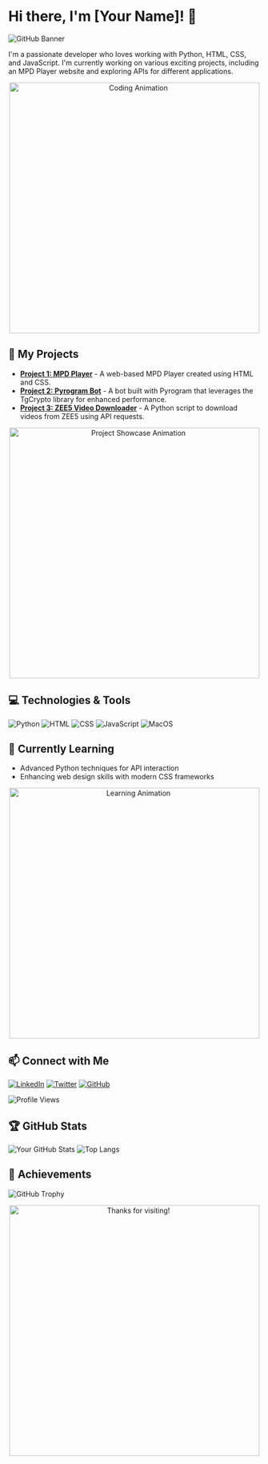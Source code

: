 # Hi there, I'm [Your Name]! 👋

![GitHub Banner](https://your-image-link.com/banner.gif)

I'm a passionate developer who loves working with Python, HTML, CSS, and JavaScript. I'm currently working on various exciting projects, including an MPD Player website and exploring APIs for different applications.

<div align="center">
  <img src="https://your-image-link.com/coding.gif" alt="Coding Animation" width="500"/>
</div>

## 🚀 My Projects

- **[Project 1: MPD Player](https://github.com/yourusername/project1)** - A web-based MPD Player created using HTML and CSS.
- **[Project 2: Pyrogram Bot](https://github.com/yourusername/project2)** - A bot built with Pyrogram that leverages the TgCrypto library for enhanced performance.
- **[Project 3: ZEE5 Video Downloader](https://github.com/yourusername/project3)** - A Python script to download videos from ZEE5 using API requests.

<div align="center">
  <img src="https://your-image-link.com/project_showcase.gif" alt="Project Showcase Animation" width="500"/>
</div>

## 💻 Technologies & Tools

![Python](https://img.shields.io/badge/Python-3776AB?style=for-the-badge&logo=python&logoColor=white)
![HTML](https://img.shields.io/badge/HTML5-E34F26?style=for-the-badge&logo=html5&logoColor=white)
![CSS](https://img.shields.io/badge/CSS3-1572B6?style=for-the-badge&logo=css3&logoColor=white)
![JavaScript](https://img.shields.io/badge/JavaScript-F7DF1E?style=for-the-badge&logo=javascript&logoColor=black)
![MacOS](https://img.shields.io/badge/macOS-000000?style=for-the-badge&logo=apple&logoColor=white)

## 🌱 Currently Learning

- Advanced Python techniques for API interaction
- Enhancing web design skills with modern CSS frameworks

<div align="center">
  <img src="https://your-image-link.com/learning.gif" alt="Learning Animation" width="500"/>
</div>

## 📫 Connect with Me

[![LinkedIn](https://img.shields.io/badge/LinkedIn-0077B5?style=for-the-badge&logo=linkedin&logoColor=white)](https://linkedin.com/in/yourusername)
[![Twitter](https://img.shields.io/badge/Twitter-1DA1F2?style=for-the-badge&logo=twitter&logoColor=white)](https://twitter.com/yourusername)
[![GitHub](https://img.shields.io/badge/GitHub-100000?style=for-the-badge&logo=github&logoColor=white)](https://github.com/yourusername)

![Profile Views](https://komarev.com/ghpvc/?username=yourusername&style=flat-square&color=blue)

## 🏆 GitHub Stats

![Your GitHub Stats](https://github-readme-stats.vercel.app/api?username=yourusername&show_icons=true&theme=radical)
![Top Langs](https://github-readme-stats.vercel.app/api/top-langs/?username=yourusername&layout=compact&theme=radical)

## 🎉 Achievements

![GitHub Trophy](https://github-profile-trophy.vercel.app/?username=yourusername&theme=radical)

<div align="center">
  <img src="https://your-image-link.com/thanks.gif" alt="Thanks for visiting!" width="500"/>
</div>
